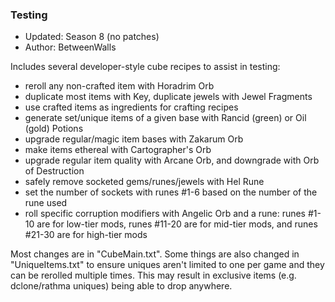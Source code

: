 ### Testing

* Updated: Season 8 (no patches)
* Author: BetweenWalls

Includes several developer-style cube recipes to assist in testing:
  * reroll any non-crafted item with Horadrim Orb
  * duplicate most items with Key, duplicate jewels with Jewel Fragments
  * use crafted items as ingredients for crafting recipes
  * generate set/unique items of a given base with Rancid (green) or Oil (gold) Potions
  * upgrade regular/magic item bases with Zakarum Orb
  * make items ethereal with Cartographer's Orb
  * upgrade regular item quality with Arcane Orb, and downgrade with Orb of Destruction
  * safely remove socketed gems/runes/jewels with Hel Rune
  * set the number of sockets with runes #1-6 based on the number of the rune used
  * roll specific corruption modifiers with Angelic Orb and a rune: runes #1-10 are for low-tier mods, runes #11-20 are for mid-tier mods, and runes #21-30 are for high-tier mods

Most changes are in "CubeMain.txt". Some things are also changed in "UniqueItems.txt" to ensure uniques aren't limited to one per game and they can be rerolled multiple times. This may result in exclusive items (e.g. dclone/rathma uniques) being able to drop anywhere.